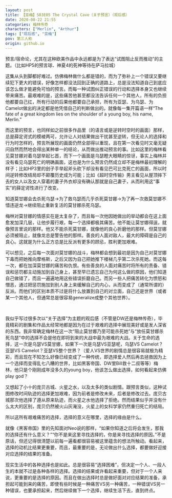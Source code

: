 ```yaml
---
layout: post
title: 【亚梅】S03E05 The Crystal Cave（关于预言）（观后感）
date: 2020-08-22 21:55
categories: 梅林传奇
characters: ["Merlin", "Arthur"]
tags: ["观后感", "亚梅"]
pov: 第三人称
origin: github.io
---
```


预言/宿命论，尤其在这种欧美作品中永远都是为了表达“试图阻止反而推动”的主题。（比如HP5的预言球、神夏4的死神等待在萨马拉城）

这集从头到脚都好难过。仿佛梅林做什么都是错的，而为了弥补上一个错误又要继续犯下更大的错误，好像怎样都没法回到正确的道路上，总是没法知道自己到底应该怎么做才能避免可怕的预言。而每一种试图纠正错误的行动和选择本身又也继续带来痛苦。最艰难的是，这些痛苦他甚至都没法告诉任何一个其他人，所有的负担他都要自己扛，所有行动的后果他都要自己承担，所有为亚瑟、为乌瑟、为Camelot做出的决定都是他凭借自己的判断做出的。就像每一集开篇语一样“The fate of a great kingdom lies on the shoulder of a young boy, his name, Merlin.”

而这里的预言，也同样如之前很多作品里（的语言或是逆转时空时的画面）那样，总是薛定谔式的模棱两可，允许让人对结果做出干扰甚至逆转，但无论人的选择和行为时怎样的，预言所展现的画面仍然全部得以重现，且在第一次看见时又毫无疑问自然而然地会得出某种单一的结论，从而做出推动预言的事。比如这里的梅林看见莫甘娜对着乌瑟举起匕首，而下一个画面是乌瑟瞪大眼睛的惊讶，事实上梅林并没有看见乌瑟死亡的明确画面，这也是为什么预言仍然成立却不是梅林最初理解的样子；比如HP3里的刽子手举起斧头砍下却没有看见巴可比克死亡的画面，所以时间逆转修改结局却不颠覆历史成为可能；比如《超时空传输》男主看见从屋顶摔下去的女人以及女人穿着的妻子外衣却没有确认那就是自己妻子，从而利用这“事实”的薛定谔性进行了改变。

知道莫甘娜会去杀死乌瑟→为了救乌瑟而几乎杀死莫甘娜→为了再一次救莫甘娜不惜违逆龙→继续阻止重新复活的莫甘娜杀死乌瑟。

梅林对莫甘娜的情感实在是太复杂了，而且每一次他因她做出的举动都会在这上面愈发加深几层，让他步履行艰，每一个选择都极其痛苦。他不能让莫甘娜得逞，就像预言里说的那样。他又不能杀死莫甘娜，就像他的良心折磨他的那样。但莫甘娜必须被阻止，就像龙总是警告他的那样。善良的人面对敌人，最大的障碍是自己的良心。这就是为什么正方总是比反派有更多的顾忌，胜利更加艰难。

可以想见，之后每一次面对莫甘娜的战斗，梅林都会想到最初是因为自己对莫甘娜下毒而把她推向摩格斯，之后又因为自己把她推下楼梯几乎第二次杀死她。而这每一次，都在加深莫甘娜的痛苦和仇恨。有些善良的人面对痛苦时将所有的责备、错误和惩罚都主动施加到自己身上，甚至早已遗忘自己为何这么做的原因，他们知道自己做错了，而且一遍遍地用这些错误折磨自己。而另一些人把痛苦转化为愤怒和憎恶，通过把惩罚施加到别人身上来缓解自己的内心，从而变成了（通常所谓的）反派。而他们的区别本质不过是将什么放置到自己的对立面，自己还是世界（或者某一个其他人，但通常总是很容易generalize成整个其他世界）。

<br>

我似乎写过很多次以“关于选择”为主题的观后感（不管是DW还是梅林传奇），毕竟精彩的剧集和作品太经常地都是因为在过于艰难的选择中展现美好或是发人深省的东西。我非常确定梅林在这一次“阻止莫甘娜乃至可能杀死她”与“放任莫甘娜杀死乌瑟”中的选择不会是他在即将到来的大战中最为艰难的大战。关于生命的选择，这一次是乌瑟VS莫甘娜，如果下一次是乌瑟VS亚瑟呢，乌瑟VS Camelot？亚瑟VS Camelot？亚瑟VS整个世界？（爱人VS世界的剧情总是很容易就极为精彩，而且现在不知怎么好像已经变成了一种传统，即选择爱人然后再去拯救因为上一个选择而变得乱七八糟的世界，比如黑客帝国、DW里Bill救十二叔等等）梅林，他只是个刚刚成年没多久的young boy，他该怎么做出选择，如何看起来仿佛play god？

又想起了小十的庞贝古城、火星之水，以及太多的类似剧情。跟预言类似，这种试图修改时间轨迹的选择更加艰难，因为前者是修改未来，后者是修改过去。庞贝古城那次他选择了遵从原来轨迹，而火星之水他选择了拒绝。然而结果似乎并没有什么太大的区别，庞贝仍然被火山灰淹没，火星上的女科学家仍然重归死亡的结局。

所以这所有艰难痛苦的选择，选择的意义在哪里，选择的缘由是什么。

就像《黑客帝国》里的先知面对Neo说的那样，“如果你知道之后将会发生，那我的选择还有什么意义？”“你不是来这里寻找选择的，你是来寻找选择的原因。”不是原话，但还记得很清楚以前每一遍看都很容易被这里蕴含的想法所触动。看起来，选择的动机比结果更重要，而且，最重要的是，无论做出什么选择，都要做好迎接对应选择的结果的准备。

现实生活中的各种选择也是如此。总是很容易“选择困难”，但决定一个人、一段人生的本就不过是各种各样的选择。选择的结果或许看起来重要，但对于一个人来说，更重要的是选择的原因。而且在做出选择时总是做好面对对应结果的准备，承担起可能到来的痛苦，即使有些时候是一种痛苦VS另一种痛苦，一种错误VS另一种错误，也要承担起来，然后继续做下一个选择，继续生活下去，直到终点。